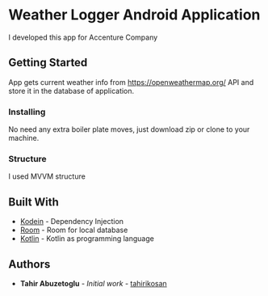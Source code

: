 # Weather Logger Android Application
I developed this app for Accenture Company
## Getting Started
App gets current weather info from https://openweathermap.org/ API and store it in the database of application. 
### Installing
No need any extra boiler plate moves, just download zip or clone to your machine.
### Structure
I used MVVM structure 
## Built With
* [Kodein](https://kodein.org/Kodein-DI/?3.4) - Dependency Injection
* [Room](https://developer.android.com/jetpack/androidx/releases/room) - Room for local database
* [Kotlin](https://developer.android.com/kotlin) - Kotlin as programming language
## Authors
* **Tahir Abuzetoglu** - *Initial work* - [tahirikosan](https://github.com/tahirikosan)
